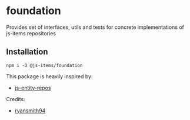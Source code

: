 # foundation
Provides set of interfaces, utils and tests for concrete implementations of js-items repositories

## Installation
`npm i -D @js-items/foundation`

This package is heavily inspired by:
- [js-entity-repos](https://github.com/js-entity-repos)

Credits:
- [ryansmith94](https://github.com/ryansmith94)